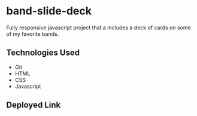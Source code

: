 # band-slide-deck

Fully responsive javascript project that a includes a deck of cards on some of my favorite bands. 

## Technologies Used 

* Git
* HTML
* CSS 
* Javascript 

## Deployed Link 
